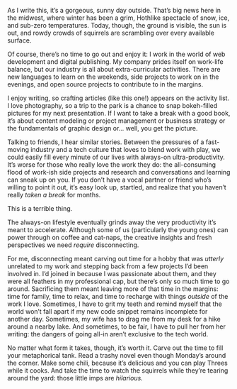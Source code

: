 

As I write this, it’s a gorgeous, sunny day outside. That’s big news here in the midwest, where winter has
been a grim, Hothlike spectacle of snow, ice, and sub-zero temperatures. Today, though, the ground is visible,
the sun is out, and rowdy crowds of squirrels are scrambling over every available surface.

Of course, there’s no time to go out and enjoy it: I work in the world of web development and digital
publishing. My company prides itself on work-life balance, but our industry is all about extra-curricular
activities. There are new languages to learn on the weekends, side projects to work on in the evenings, and
open source projects to contribute to in the margins.

I enjoy writing, so crafting articles (like this one!) appears on the activity list. I love photography, so a
trip to the park is a chance to snap bokeh-filled pictures for my next presentation. If I want to take a break
with a good book, it’s about content modeling or project management or business strategy or the fundamentals
of graphic design or... well, you get the picture.

Talking to friends, I hear similar stories. Between the pressures of a fast-moving industry and a tech culture
that loves to blend work with play, we could easily fill every minute of our lives with always-on
ultra-productivity. It’s worse for those who really love the work they do: the all-consuming flood of
work-ish side projects and research and conversations and learning can sneak up on you. If you don’t have a
vocal partner or friend who’s willing to point it out, it’s easy look up, startled, and realize that you
haven’t really *taken a break* for months.

This is a terrible thing.

The always-on lifestyle eventually grinds away the very productivity it’s meant to accelerate. Although some
of us (particularly the young ones) can power through on coffee and cat-naps, the creative insights and fresh
perspectives we need *require* disconnecting.

For me, disconnecting meant carving out time for a hobby that was *utterly* unrelated to my work and stepping
back from a few projects I’d been involved in. I’d joined in because I was passionate about them, and they
were all feathers in my professional cap, but there’s only so much time to go around. Sacrificing them meant
leaving more of that time in the margins: time for family, time to relax, and time to recharge with things
*outside* of the work I love. Sometimes, I have to grit my teeth and remind myself that the world won’t fall
apart if my new code snippet remains incomplete for another day. Sometimes, my wife has to drag me from my
desk for a hike around a nearby lake. And sometimes, to be fair, I have to pull her from her writing: the
dangers of going all-in aren’t exclusive to the tech world.

No matter what form it takes, though, it’s worth it. Carve out the time to fill your metaphorical tank. Read
a trashy novel even though Monday’s around the corner. Make some chili, because it’s delicious and you can
play Threes while it cooks. And take the time to watch the squirrels while they’re tearing around the yard:
those little imps are *hilarious.*